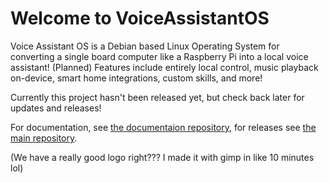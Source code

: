 <!--
## Hi there 👋

**Here are some ideas to get you started:**

🙋‍♀️ A short introduction - what is your organization all about?
🌈 Contribution guidelines - how can the community get involved?
👩‍💻 Useful resources - where can the community find your docs? Is there anything else the community should know?
🍿 Fun facts - what does your team eat for breakfast?
🧙 Remember, you can do mighty things with the power of [Markdown](https://docs.github.com/github/writing-on-github/getting-started-with-writing-and-formatting-on-github/basic-writing-and-formatting-syntax)
-->
# Welcome to VoiceAssistantOS

Voice Assistant OS is a Debian based Linux Operating System for converting a single board computer like a Raspberry Pi into a local voice assistant! (Planned) Features include entirely local control, music playback on-device, smart home integrations, custom skills, and more! 

Currently this project hasn't been released yet, but check back later for updates and releases!

For documentation, see [the documentaion repository](https://github.com/VoiceAssistantOS/docs), for releases see [the main repository](https://github.com/github.com/VoiceAssistantOS/vaOS).

(We have a really good logo right??? I made it with gimp in like 10 minutes lol)
